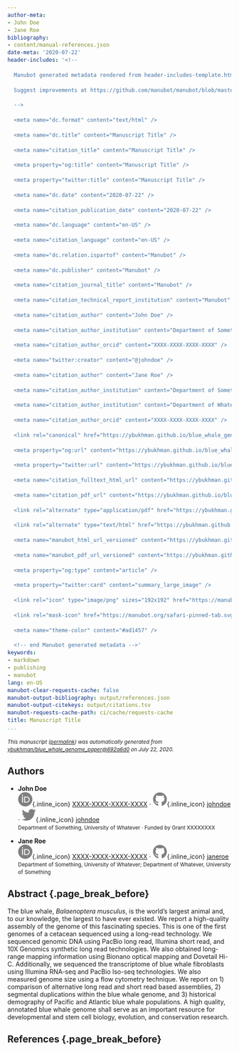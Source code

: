 ```yaml
---
author-meta:
- John Doe
- Jane Roe
bibliography:
- content/manual-references.json
date-meta: '2020-07-22'
header-includes: '<!--

  Manubot generated metadata rendered from header-includes-template.html.

  Suggest improvements at https://github.com/manubot/manubot/blob/master/manubot/process/header-includes-template.html

  -->

  <meta name="dc.format" content="text/html" />

  <meta name="dc.title" content="Manuscript Title" />

  <meta name="citation_title" content="Manuscript Title" />

  <meta property="og:title" content="Manuscript Title" />

  <meta property="twitter:title" content="Manuscript Title" />

  <meta name="dc.date" content="2020-07-22" />

  <meta name="citation_publication_date" content="2020-07-22" />

  <meta name="dc.language" content="en-US" />

  <meta name="citation_language" content="en-US" />

  <meta name="dc.relation.ispartof" content="Manubot" />

  <meta name="dc.publisher" content="Manubot" />

  <meta name="citation_journal_title" content="Manubot" />

  <meta name="citation_technical_report_institution" content="Manubot" />

  <meta name="citation_author" content="John Doe" />

  <meta name="citation_author_institution" content="Department of Something, University of Whatever" />

  <meta name="citation_author_orcid" content="XXXX-XXXX-XXXX-XXXX" />

  <meta name="twitter:creator" content="@johndoe" />

  <meta name="citation_author" content="Jane Roe" />

  <meta name="citation_author_institution" content="Department of Something, University of Whatever" />

  <meta name="citation_author_institution" content="Department of Whatever, University of Something" />

  <meta name="citation_author_orcid" content="XXXX-XXXX-XXXX-XXXX" />

  <link rel="canonical" href="https://ybukhman.github.io/blue_whale_genome_paper/" />

  <meta property="og:url" content="https://ybukhman.github.io/blue_whale_genome_paper/" />

  <meta property="twitter:url" content="https://ybukhman.github.io/blue_whale_genome_paper/" />

  <meta name="citation_fulltext_html_url" content="https://ybukhman.github.io/blue_whale_genome_paper/" />

  <meta name="citation_pdf_url" content="https://ybukhman.github.io/blue_whale_genome_paper/manuscript.pdf" />

  <link rel="alternate" type="application/pdf" href="https://ybukhman.github.io/blue_whale_genome_paper/manuscript.pdf" />

  <link rel="alternate" type="text/html" href="https://ybukhman.github.io/blue_whale_genome_paper/v/692a6d09d7685b0dc9a248cc449457534901b33f/" />

  <meta name="manubot_html_url_versioned" content="https://ybukhman.github.io/blue_whale_genome_paper/v/692a6d09d7685b0dc9a248cc449457534901b33f/" />

  <meta name="manubot_pdf_url_versioned" content="https://ybukhman.github.io/blue_whale_genome_paper/v/692a6d09d7685b0dc9a248cc449457534901b33f/manuscript.pdf" />

  <meta property="og:type" content="article" />

  <meta property="twitter:card" content="summary_large_image" />

  <link rel="icon" type="image/png" sizes="192x192" href="https://manubot.org/favicon-192x192.png" />

  <link rel="mask-icon" href="https://manubot.org/safari-pinned-tab.svg" color="#ad1457" />

  <meta name="theme-color" content="#ad1457" />

  <!-- end Manubot generated metadata -->'
keywords:
- markdown
- publishing
- manubot
lang: en-US
manubot-clear-requests-cache: false
manubot-output-bibliography: output/references.json
manubot-output-citekeys: output/citations.tsv
manubot-requests-cache-path: ci/cache/requests-cache
title: Manuscript Title
...
```







<small><em>
This manuscript
([permalink](https://ybukhman.github.io/blue_whale_genome_paper/v/692a6d09d7685b0dc9a248cc449457534901b33f/))
was automatically generated
from [ybukhman/blue_whale_genome_paper@692a6d0](https://github.com/ybukhman/blue_whale_genome_paper/tree/692a6d09d7685b0dc9a248cc449457534901b33f)
on July 22, 2020.
</em></small>

## Authors



+ **John Doe**<br>
    ![ORCID icon](images/orcid.svg){.inline_icon}
    [XXXX-XXXX-XXXX-XXXX](https://orcid.org/XXXX-XXXX-XXXX-XXXX)
    · ![GitHub icon](images/github.svg){.inline_icon}
    [johndoe](https://github.com/johndoe)
    · ![Twitter icon](images/twitter.svg){.inline_icon}
    [johndoe](https://twitter.com/johndoe)<br>
  <small>
     Department of Something, University of Whatever
     · Funded by Grant XXXXXXXX
  </small>

+ **Jane Roe**<br>
    ![ORCID icon](images/orcid.svg){.inline_icon}
    [XXXX-XXXX-XXXX-XXXX](https://orcid.org/XXXX-XXXX-XXXX-XXXX)
    · ![GitHub icon](images/github.svg){.inline_icon}
    [janeroe](https://github.com/janeroe)<br>
  <small>
     Department of Something, University of Whatever; Department of Whatever, University of Something
  </small>



## Abstract {.page_break_before}

The blue whale, _Balaenoptera musculus_, is the world’s largest animal and, to our knowledge, the largest to have ever existed. We report a high-quality assembly of the genome of this fascinating species. This is one of the first genomes of a cetacean sequenced using a long-read technology. We sequenced genomic DNA using PacBio long read, Illumina short read, and 10X Genomics synthetic long read technologies. We also obtained long-range mapping information using Bionano optical mapping and Dovetail Hi-C. Additionally, we sequenced the transcriptome of blue whale fibroblasts using Illumina RNA-seq and PacBio Iso-seq technologies. We also measured genome size using a flow cytometry technique. We report on 1) comparison of alternative long read and short read based assemblies, 2) segmental duplications within the blue whale genome, and 3) historical demography of Pacific and Atlantic blue whale populations. A high quality, annotated blue whale genome shall serve as an important resource for developmental and stem cell biology, evolution, and conservation research.


## References {.page_break_before}

<!-- Explicitly insert bibliography here -->
<div id="refs"></div>
